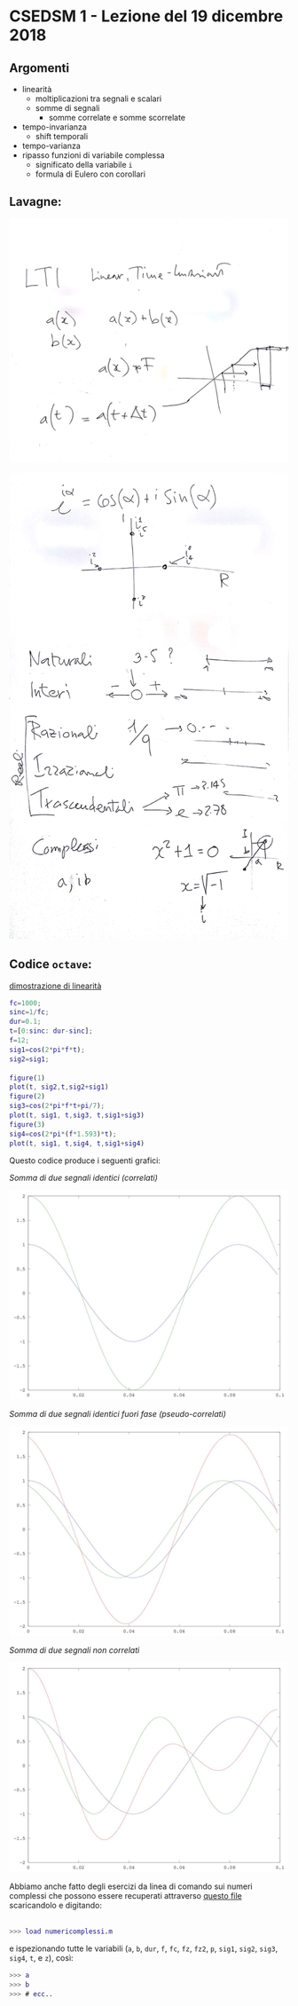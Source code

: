 # CSEDSM 1 - Lezione del 19 dicembre 2018

## Argomenti

* linearità
  * moltiplicazioni tra segnali e scalari
  * somme di segnali
    * somme correlate e somme scorrelate
* tempo-invarianza
  * shift temporali
* tempo-varianza
* ripasso funzioni di variabile complessa
  * significato della variabile `i`
  * formula di Eulero con corollari

## Lavagne:

![whiteboard 1](./TR_II_CSEDSM_1_2018-12-19_12.53.09_1.jpg)

![whiteboard 2](./TR_II_CSEDSM_1_2018-12-19_12.53.09_2.jpg)

## Codice `octave`:

[dimostrazione di linearità](./linear.m)

```matlab
fc=1000;
sinc=1/fc;
dur=0.1;
t=[0:sinc: dur-sinc];
f=12;
sig1=cos(2*pi*f*t);
sig2=sig1;

figure(1)
plot(t, sig2,t,sig2+sig1)
figure(2)
sig3=cos(2*pi*f*t+pi/7);
plot(t, sig1, t,sig3, t,sig1+sig3)
figure(3)
sig4=cos(2*pi*(f*1.593)*t);
plot(t, sig1, t,sig4, t,sig1+sig4)
```
Questo codice produce i seguenti grafici:

*Somma di due segnali identici (correlati)*

![somma correlata (due segnali uguali)](./linear_sum_corr.jpg)

*Somma di due segnali identici fuori fase (pseudo-correlati)*

![somma pseudo-correlata (due segnali identici fuori fase)](./linear_sum_corr_out_of_phase.jpg)

*Somma di due segnali non correlati*

![somma di due segnali non correlati](./linear_sum_non_corr.jpg)

Abbiamo anche fatto degli esercizi da linea di comando sui numeri complessi
che possono essere recuperati attraverso [questo file](./numericomplessi.m)
scaricandolo e digitando:

```matlab

>>> load numericomplessi.m
```

e ispezionando tutte le variabili (`a`, `b`, `dur`, `f`, `fc`, `fz`, `fz2`,
`p`, `sig1`, `sig2`, `sig3`, `sig4`, `t`, e `z`), così:

```matlab
>>> a
>>> b
>>> # ecc..
```
